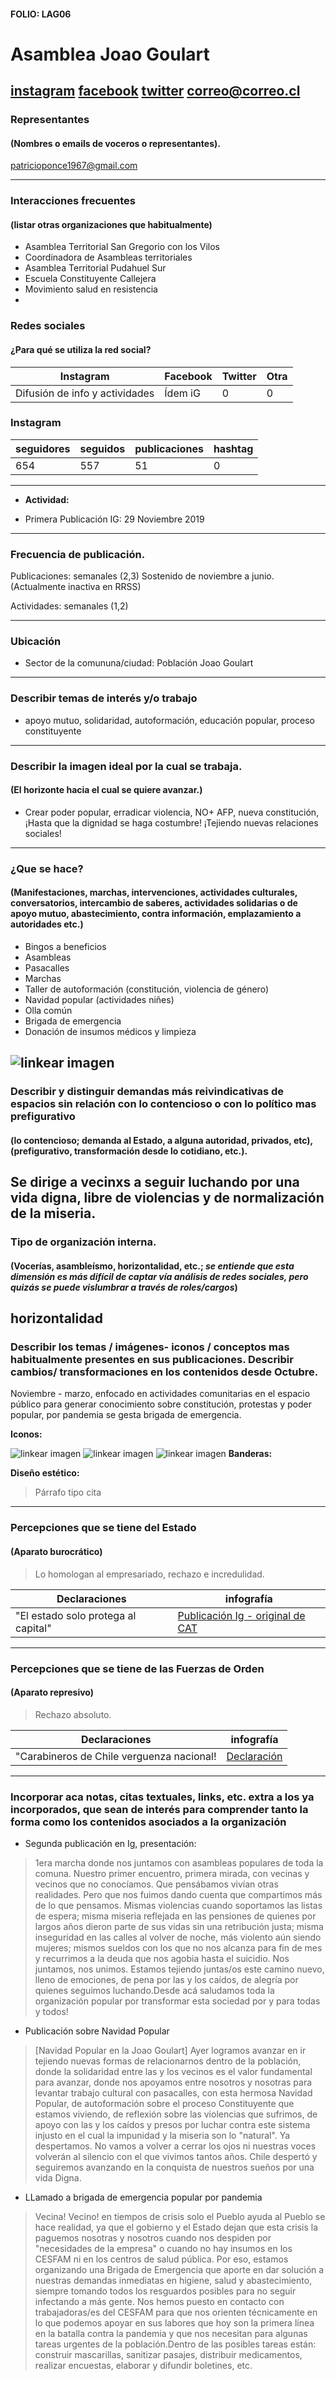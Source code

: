 #### FOLIO: LAG06
# Asamblea Joao Goulart

[instagram](https://www.instagram.com/asambleajoaogoulart/)
[facebook](https://www.facebook.com/Asamblea-Popular-Jo%C3%A3o-Goulart-109756427473014/)
[twitter]()
<correo@correo.cl>
---

### Representantes
#### (Nombres o emails de voceros o representantes).
patricioponce1967@gmail.com

---
### Interacciones frecuentes
#### (listar otras organizaciones que habitualmente)
* Asamblea Territorial San Gregorio con los Vilos
* Coordinadora de Asambleas territoriales
* Asamblea Territorial Pudahuel Sur
* Escuela Constituyente Callejera
* Movimiento salud en resistencia
* 

### Redes sociales
#### ¿Para qué se utiliza la red social?
| Instagram | Facebook | Twitter | Otra 
|---|---|---|---|
|Difusión de info y actividades|Ídem iG|0| 0|

### **Instagram**
| seguidores | seguidos | publicaciones | hashtag 
|---|---|---|---|
|654|557|51| 0

---

* **Actividad:**   

* Primera Publicación IG: 29 Noviembre 2019

---
### Frecuencia de publicación.

Publicaciones: semanales (2,3) Sostenido de noviembre a junio. (Actualmente inactiva en RRSS) 

Actividades: semanales (1,2)

---
### Ubicación
* Sector de la comununa/ciudad: Población Joao Goulart 

---
### Describir temas de interés y/o trabajo
* apoyo mutuo, solidaridad, autoformación, educación popular, proceso constituyente
---
### Describir la imagen ideal por la cual se trabaja.
#### (El horizonte hacia el cual se quiere avanzar.)
* Crear poder popular, erradicar violencia, NO+ AFP, nueva constitución, ¡Hasta que la dignidad se haga costumbre! ¡Tejiendo nuevas relaciones sociales! 
---
### ¿Que se hace?
#### (Manifestaciones, marchas, intervenciones, actividades culturales, conversatorios, intercambio de saberes, actividades solidarias o de apoyo mutuo, abastecimiento, contra información, emplazamiento a autoridades etc.)
* Bingos a beneficios
* Asambleas 
* Pasacalles
* Marchas 
* Taller de autoformación (constitución, violencia de género)
* Navidad popular (actividades niñes)
* Olla común
* Brigada de emergencia 
* Donación de insumos médicos y limpieza 



![linkear imagen](joao1.png) 
---
### Describir y distinguir demandas más reivindicativas de espacios sin relación con lo contencioso o con lo político mas prefigurativo
#### (lo contencioso; demanda al Estado, a alguna autoridad, privados, etc), (prefigurativo, transformación desde lo cotidiano, etc.).
Se dirige a vecinxs a seguir luchando por una vida digna, libre de violencias y de normalización de la miseria. 
---
### Tipo de organización interna.
#### (Vocerías, asambleísmo, horizontalidad, etc.; *se entiende que esta dimensión es más difícil de captar vía análisis de redes sociales, pero quizás se puede vislumbrar a través de roles/cargos*)
horizontalidad 
---
### Describir los temas / imágenes- iconos / conceptos mas habitualmente presentes en sus publicaciones. Describir cambios/ transformaciones en los contenidos desde Octubre.
Noviembre - marzo, enfocado en actividades comunitarias en el espacio público para generar conocimiento sobre constitución, protestas y poder popular, por pandemia se gesta brigada de emergencia. 


**Iconos:**


![linkear imagen](olla.png) 
![linkear imagen](brigada.png) 
![linkear imagen](joao.png) 
**Banderas:**

**Diseño estético:**

> Párrafo tipo cita 

---
### Percepciones que se tiene del Estado
#### (Aparato burocrático)
> Lo homologan al empresariado, rechazo e incredulidad. 

| Declaraciones | infografía | 
|---|---|
|"El estado solo protega al capital" | [Publicación Ig - original de CAT](https://www.instagram.com/p/CAWFh_Ypj2V/) |

---
### Percepciones que se tiene de las Fuerzas de Orden
#### (Aparato represivo)
> Rechazo absoluto. 

| Declaraciones | infografía | 
|---|---|
|"Carabineros de Chile verguenza nacional!| [Declaración](https://www.instagram.com/p/B5sZvQVAFMB/) |


---
### Incorporar aca notas, citas textuales, links, etc. extra a los ya incorporados, que sean de interés para comprender tanto la forma como los contenidos asociados a la organización
* Segunda publicación en Ig, presentación:
> 1era marcha donde nos juntamos con asambleas populares de toda la comuna. Nuestro primer encuentro, primera mirada, con vecinas y vecinos que no conocíamos. Que pensábamos vivían otras realidades. Pero que nos fuimos dando cuenta que compartimos más de lo que pensamos.
Mismas violencias cuando soportamos las listas de espera; misma miseria reflejada en las pensiones de quienes por largos años dieron parte de sus vidas sin una retribución justa; misma inseguridad en las calles al volver de noche, más violento aún siendo mujeres; mismos sueldos con los que no nos alcanza para fin de mes y recurrimos a la deuda que nos agobia hasta el suicidio. Nos juntamos, nos unimos. Estamos tejiendo juntas/os este camino nuevo, lleno de emociones, de pena por las y los caídos, de alegría por quienes seguimos luchando.Desde acá saludamos toda la organización popular por transformar esta sociedad por y para todas y todos!


* Publicación sobre Navidad Popular
> [Navidad Popular en la Joao Goulart] Ayer logramos avanzar en ir tejiendo nuevas formas de relacionarnos dentro de la población, donde la solidaridad entre las y los vecinos es el valor fundamental para avanzar, donde nos apoyamos entre nosotros y nosotras para levantar trabajo cultural con pasacalles, con esta hermosa Navidad Popular, de autoformación sobre el proceso Constituyente que estamos viviendo, de reflexión sobre las violencias que sufrimos, de apoyo con las y los caídos y presos por luchar contra este sistema injusto en el cual la impunidad y la miseria son lo "natural". Ya despertamos. No vamos a volver a cerrar los ojos ni nuestras voces volverán al silencio con el que vivimos tantos años. Chile despertó y seguiremos avanzando en la conquista de nuestros sueños por una vida Digna.

* LLamado a brigada de emergencia popular por pandemia
> Vecina! Vecino! en tiempos de crisis solo el Pueblo ayuda al Pueblo se hace realidad, ya que el gobierno y el Estado dejan que esta crisis la paguemos nosotras y nosotros cuando nos despiden por "necesidades de la empresa" o cuando no hay insumos en los CESFAM ni en los centros de salud pública. Por eso, estamos organizando una Brigada de Emergencia que aporte en dar solución a nuestras demandas inmediatas en higiene, salud y abastecimiento, siempre tomando todos los resguardos posibles para no seguir infectando a más gente. Nos hemos puesto en contacto con trabajadoras/es del CESFAM para que nos orienten técnicamente en lo que podemos apoyar en sus labores que hoy son la primera línea en la batalla contra la pandemia y que nos necesitan para algunas tareas urgentes de la población.Dentro de las posibles tareas están: construir mascarillas, sanitizar pasajes, distribuir medicamentos, realizar encuestas, elaborar y difundir boletines, etc.